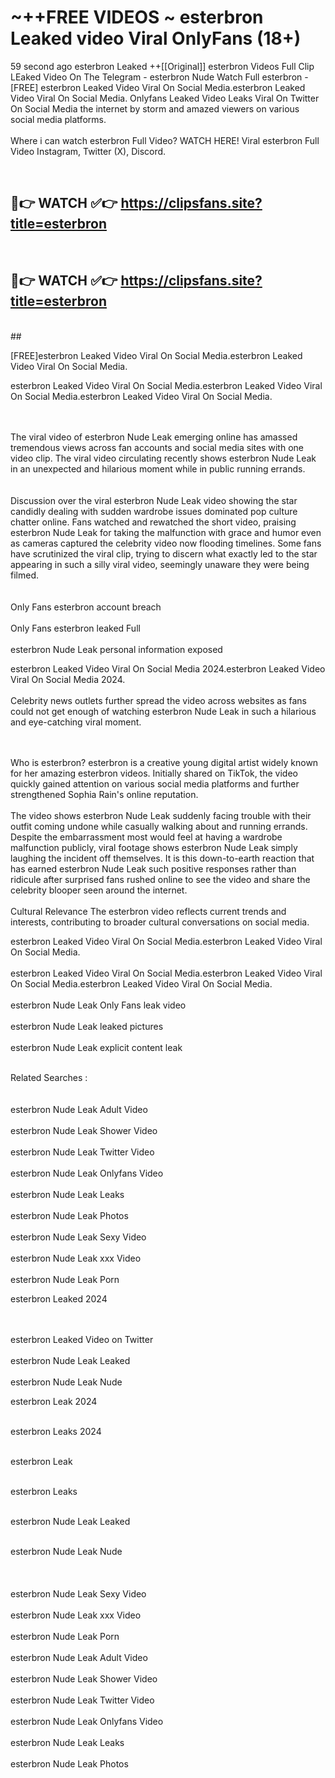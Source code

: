 # ~++FREE VIDEOS ~ esterbron Leaked video Viral OnlyFans (18+)<br>


59 second ago esterbron Leaked ++[[Original]] esterbron Videos Full Clip LEaked Video On The Telegram  - esterbron Nude  Watch Full esterbron - [FREE] esterbron Leaked Video Viral On Social Media.esterbron Leaked Video Viral On Social Media.   Onlyfans Leaked Video Leaks Viral On Twitter On Social Media the internet by storm and amazed viewers on various social media platforms. <br><br>
Where i can watch esterbron Full Video? WATCH HERE! Viral esterbron Full Video Instagram, Twitter (X), Discord. <br>


 <br>

##  🔴👉 WATCH ✅👉  <a href="https://clipsfans.site?title=esterbron&ref=git">https://clipsfans.site?title=esterbron</a> <br>
  <br>

##  🔴👉 WATCH ✅👉  <a href="https://clipsfans.site?title=esterbron&ref=git">https://clipsfans.site?title=esterbron</a> <br>
  <br>
  ##



[FREE]esterbron Leaked Video Viral On Social Media.esterbron Leaked Video Viral On Social Media. <br>

esterbron Leaked Video Viral On Social Media.esterbron Leaked Video Viral On Social Media.esterbron Leaked Video Viral On Social Media. <br>


  <br>

  <br>
The viral video of esterbron Nude Leak emerging online has amassed tremendous views across fan accounts and social media sites with one video clip. The viral video circulating recently shows esterbron Nude Leak in an unexpected and hilarious moment while in public running errands.<br>
<br>


<br>
Discussion over the viral esterbron Nude Leak video showing the star candidly dealing with sudden wardrobe issues dominated pop culture chatter online. Fans watched and rewatched the short video, praising esterbron Nude Leak for taking the malfunction with grace and humor even as cameras captured the celebrity video now flooding timelines. Some fans have scrutinized the viral clip, trying to discern what exactly led to the star appearing in such a silly viral video, seemingly unaware they were being filmed.<br>
<br>
<br> 
Only Fans esterbron account breach<br>
<br>
Only Fans esterbron leaked Full <br>
<br>
esterbron Nude Leak personal information exposed<br>

esterbron Leaked Video Viral On Social Media 2024.esterbron Leaked Video Viral On Social Media 2024. <br>
<br>
Celebrity news outlets further spread the video across websites as fans could not get enough of watching esterbron Nude Leak in such a hilarious and eye-catching viral moment.<br>
<br>

<br>
Who is esterbron? esterbron is a creative young digital artist widely known for her amazing esterbron videos. Initially shared on TikTok, the video quickly gained attention on various social media platforms and further strengthened Sophia Rain's online reputation.<br>
<br>
The video shows esterbron Nude Leak suddenly facing trouble with their outfit coming undone while casually walking about and running errands. Despite the embarrassment most would feel at having a wardrobe malfunction publicly, viral footage shows esterbron Nude Leak simply laughing the incident off themselves. It is this down-to-earth reaction that has earned esterbron Nude Leak such positive responses rather than ridicule after surprised fans rushed online to see the video and share the celebrity blooper seen around the internet.<br>
<br>
Cultural Relevance The esterbron video reflects current trends and interests, contributing to broader cultural conversations on social media.<br>

esterbron Leaked Video Viral On Social Media.esterbron Leaked Video Viral On Social Media.<br>
<br>
esterbron Leaked Video Viral On Social Media.esterbron Leaked Video Viral On Social Media.esterbron Leaked Video Viral On Social Media.<br>
<br>
esterbron Nude Leak Only Fans leak video<br>
<br>
esterbron Nude Leak leaked pictures<br>
<br>
esterbron Nude Leak explicit content leak<br>


<br>
Related Searches :<br>
<br>

<br>
esterbron Nude Leak Adult Video<br>
<br>
esterbron Nude Leak Shower Video<br>
<br>
esterbron Nude Leak Twitter Video<br>
<br>
esterbron Nude Leak Onlyfans Video<br>
<br>
esterbron Nude Leak Leaks<br>
<br>
esterbron Nude Leak Photos<br>

<br>
esterbron Nude Leak Sexy Video<br>
<br>
esterbron Nude Leak xxx Video<br>
<br>
esterbron Nude Leak Porn<br>

esterbron  Leaked 2024 <br> <br>
<br>

esterbron Leaked Video on Twitter <br>
<br>
esterbron Nude Leak Leaked<br>
<br>
esterbron Nude Leak Nude<br>


esterbron  Leak 2024 <br> <br>



esterbron  Leaks 2024 <br> <br>



 
esterbron  Leak<br> <br>



esterbron  Leaks<br> <br>


esterbron Nude Leak Leaked<br> <br>

esterbron Nude Leak Nude<br> <br>
<br> <br>
esterbron Nude Leak Sexy Video
<br> <br>
esterbron Nude Leak xxx Video
<br> <br>
esterbron Nude Leak Porn
<br> <br>
esterbron Nude Leak Adult Video
<br> <br>
esterbron Nude Leak Shower Video
<br> <br>
esterbron Nude Leak Twitter Video
<br> <br>
esterbron Nude Leak Onlyfans Video
<br> <br>
esterbron Nude Leak Leaks
<br> <br>
esterbron Nude Leak Photos






</p>




 



</p>










